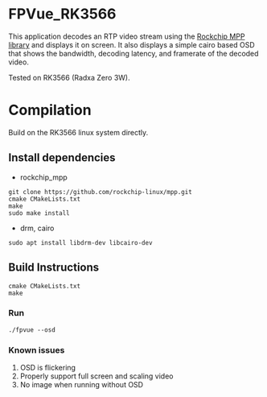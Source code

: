 # FPVue_RK3566

This application decodes an RTP video stream using the [Rockchip MPP library](https://github.com/rockchip-linux/mpp) and displays it on screen.
It also displays a simple cairo based OSD that shows the bandwidth, decoding latency, and framerate of the decoded video.

Tested on RK3566 (Radxa Zero 3W).

# Compilation

Build on the RK3566 linux system directly.

## Install dependencies
- rockchip_mpp
```
git clone https://github.com/rockchip-linux/mpp.git
cmake CMakeLists.txt
make
sudo make install
```
- drm, cairo 
```
sudo apt install libdrm-dev libcairo-dev
```

## Build Instructions
```
cmake CMakeLists.txt
make
```

### Run

```
./fpvue --osd
```

### Known issues

1. OSD is flickering
2. Properly support full screen and scaling video
3. No image when running without OSD